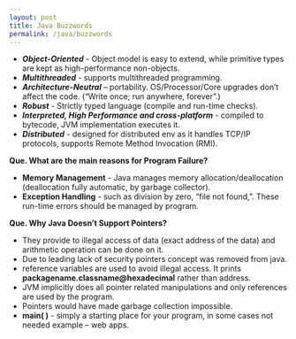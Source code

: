 ```yaml
---
layout: post
title: Java Buzzwords
permalink: /java/buzzwords
---
```


* ***Object-Oriented*** - Object model is easy to extend, while primitive types are kept as high-performance non-objects.
* ***Multithreaded*** - supports multithreaded programming.
* ***Architecture-Neutral*** – portability. OS/Processor/Core upgrades don’t affect the code. (“Write once; run anywhere, forever”.)
* ***Robust*** - Strictly typed language (compile and run-time checks). 
* ***Interpreted, High Performance and cross-platform*** - compiled to bytecode, JVM implementation executes it.
* ***Distributed*** - designed for distributed env as it handles TCP/IP protocols, supports Remote Method Invocation (RMI).

**Que. What are the main reasons for Program Failure?**
* **Memory Management** - Java manages memory allocation/deallocation (deallocation fully automatic, by garbage collector).
* **Exception Handling** - such as division by zero, “file not found,”. These run-time errors should be managed by program.

**Que. Why Java Doesn’t Support Pointers?**
* They provide to illegal access of data (exact address of the data) and arithmetic operation can be done on it.
* Due to leading lack of security pointers concept was removed from java.
* reference variables are used to avoid illegal access. It prints **packagename.classname@hexadecimal** rather than address.
* JVM implicitly does all pointer related manipulations and only references are used by the program.
* Pointers would have made garbage collection impossible.
* **main( )** - simply a starting place for your program, in some cases not needed example – web apps.